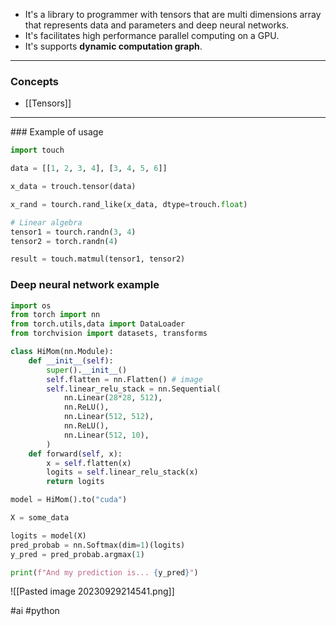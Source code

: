 * It's a library to programmer with tensors that are multi dimensions array that represents data and parameters and deep neural networks.
* It's facilitates high performance parallel computing on a GPU.
* It's supports **dynamic computation graph**.

<hr>

### Concepts

* [[Tensors]]

<hr>
### Example of usage

```python
import touch

data = [[1, 2, 3, 4], [3, 4, 5, 6]]

x_data = trouch.tensor(data)

x_rand = tourch.rand_like(x_data, dtype=trouch.float)

# Linear algebra
tensor1 = tourch.randn(3, 4)
tensor2 = torch.randn(4)

result = touch.matmul(tensor1, tensor2)
```

### Deep neural network example

```python
import os
from torch import nn
from torch.utils,data import DataLoader
from torchvision import datasets, transforms

class HiMom(nn.Module):
	def __init__(self):
		super().__init__()
		self.flatten = nn.Flatten() # image
		self.linear_relu_stack = nn.Sequential(
			nn.Linear(28*28, 512),
			nn.ReLU(),
			nn.Linear(512, 512),
			nn.ReLU(),
			nn.Linear(512, 10),
		)
	def forward(self, x):
		x = self.flatten(x)
		logits = self.linear_relu_stack(x)
		return logits

model = HiMom().to("cuda")

X = some_data

logits = model(X)
pred_probab = nn.Softmax(dim=1)(logits)
y_pred = pred_probab.argmax(1)

print(f"And my prediction is... {y_pred}")
```

![[Pasted image 20230929214541.png]]

#ai #python 